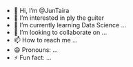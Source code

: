 - 👋 Hi, I’m @JunTaira
- 👀 I’m interested in ply the guiter
- 🌱 I’m currently learning Data Science ...
- 💞️ I’m looking to collaborate on ...
- 📫 How to reach me ...
- 😄 Pronouns: ...
- ⚡ Fun fact: ...

<!---
JunTaira/JunTaira is a ✨ special ✨ repository because its `README.md` (this file) appears on your GitHub profile.
You can click the Preview link to take a look at your changes.
--->
